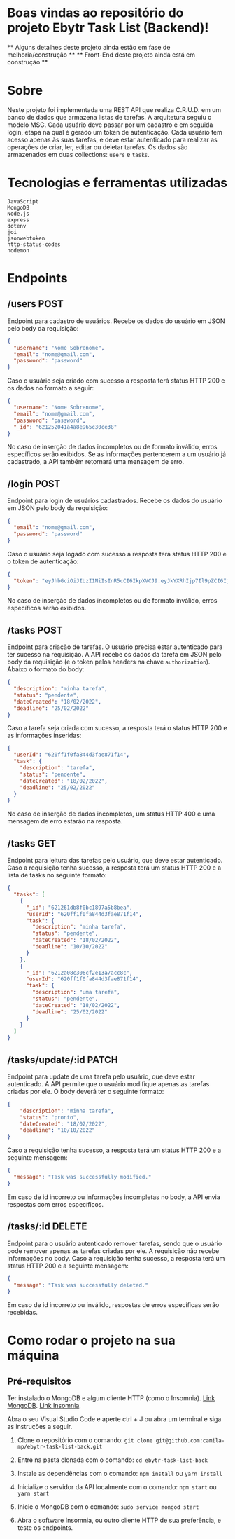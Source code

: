 # Boas vindas ao repositório do projeto Ebytr Task List (Backend)!

** Alguns detalhes deste projeto ainda estão em fase de melhoria/construção **
** Front-End deste projeto ainda está em construção **

# Sobre

Neste projeto foi implementada uma REST API que realiza C.R.U.D. em um banco de dados que armazena listas de tarefas. A arquitetura seguiu o modelo MSC. Cada usuário deve passar por um cadastro e em seguida login, etapa na qual é gerado um token de autenticação. Cada usuário tem acesso apenas às suas tarefas, e deve estar autenticado para realizar as operações de criar, ler, editar ou deletar tarefas. Os dados são armazenados em duas collections: `users` e `tasks`.

# Tecnologias e ferramentas utilizadas

`JavaScript`\
`MongoDB`\
`Node.js`\
`express`\
`dotenv`\
`joi`\
`jsonwebtoken`\
`http-status-codes`\
`nodemon`

# Endpoints

## /users POST

Endpoint para cadastro de usuários. Recebe os dados do usuário em JSON pelo body da requisição:

```json
{
  "username": "Nome Sobrenome",
  "email": "nome@gmail.com",
  "password": "password"
}
```

Caso o usuário seja criado com sucesso a resposta terá status HTTP 200 e os dados no formato a seguir:

```json
{
  "username": "Nome Sobrenome",
  "email": "nome@gmail.com",
  "password": "password",
  "_id": "621252041a4a8e965c30ce38"
}
```
No caso de inserção de dados incompletos ou de formato inválido, erros específicos serão exibidos. Se as informações pertencerem a um usuário já cadastrado, a API também retornará uma mensagem de erro.

## /login POST

Endpoint para login de usuários cadastrados. Recebe os dados do usuário em JSON pelo body da requisição:

```json
{
  "email": "nome@gmail.com",
  "password": "password"
}
```
Caso o usuário seja logado com sucesso a resposta terá status HTTP 200 e o token de autenticação:

```json
{
  "token": "eyJhbGciOiJIUzI1NiIsInR5cCI6IkpXVCJ9.eyJkYXRhIjp7Il9pZCI6IjYyMGZmMWYwZmE4NDRkM2ZhZTg3MWYxNCIsImVtYWlsIjoiY2FtaWxheEBnbWFpbC5jb20ifSwiaWF0IjoxNjQ1MzcwMzM1LCJleHAiOjE2NDU5NzUxMzV9.RXCBnnPyv30tTapOpsaYNaVXSnJla9vvnApd3QUhQ8g"
}
```
No caso de inserção de dados incompletos ou de formato inválido, erros específicos serão exibidos.

## /tasks POST

Endpoint para criação de tarefas. O usuário precisa estar autenticado para ter sucesso na requisição. A API recebe os dados da tarefa em JSON pelo body da requisição (e o token pelos headers na chave `authorization`). Abaixo o formato do body:

```json
{
  "description": "minha tarefa",
  "status": "pendente",
  "dateCreated": "18/02/2022",
  "deadline": "25/02/2022"
}
```

Caso a tarefa seja criada com sucesso, a resposta terá o status HTTP 200 e as informações inseridas:

```json
{
  "userId": "620ff1f0fa844d3fae871f14",
  "task": {
    "description": "tarefa",
    "status": "pendente",
    "dateCreated": "18/02/2022",
    "deadline": "25/02/2022"
  }
}
```
No caso de inserção de dados incompletos, um status HTTP 400 e uma mensagem de erro estarão na resposta.

## /tasks GET

Endpoint para leitura das tarefas pelo usuário, que deve estar autenticado. Caso a requisição tenha sucesso, a resposta terá um status HTTP 200 e a lista de tasks no seguinte formato:

```json
{
  "tasks": [
    {
      "_id": "621261db8f0bc1897a5b8bea",
      "userId": "620ff1f0fa844d3fae871f14",
      "task": {
        "description": "minha tarefa",
        "status": "pendente",
        "dateCreated": "18/02/2022",
        "deadline": "10/10/2022"
      }
    },
    {
      "_id": "6212a08c306cf2e13a7acc8c",
      "userId": "620ff1f0fa844d3fae871f14",
      "task": {
        "description": "uma tarefa",
        "status": "pendente",
        "dateCreated": "18/02/2022",
        "deadline": "25/02/2022"
      }
    }
  ]
}
```

## /tasks/update/:id PATCH

Endpoint para update de uma tarefa pelo usuário, que deve estar autenticado. A API permite que o usuário modifique apenas as tarefas criadas por ele. O body deverá ter o seguinte formato:

```json
{
	"description": "minha tarefa",
	"status": "pronto",
	"dateCreated": "18/02/2022",
	"deadline": "10/10/2022"
}
```

Caso a requisição tenha sucesso, a resposta terá um status HTTP 200 e a seguinte mensagem:

```json
{
  "message": "Task was successfully modified."
}
```
Em caso de id incorreto ou informações incompletas no body, a API envia respostas com erros específicos.

## /tasks/:id DELETE

Endpoint para o usuário autenticado remover tarefas, sendo que o usuário pode remover apenas as tarefas criadas por ele. A requisição não recebe informações no body. Caso a requisição tenha sucesso, a resposta terá um status HTTP 200 e a seguinte mensagem:

```json
{
  "message": "Task was successfully deleted."
}
```
Em caso de id incorreto ou inválido, respostas de erros específicas serão recebidas.

# Como rodar o projeto na sua máquina

## Pré-requisitos

Ter instalado o MongoDB e algum cliente HTTP (como o Insomnia).
<a href="https://docs.mongodb.com/manual/administration/install-community/">Link MongoDB</a>.
<a href="https://insomnia.rest/download">Link Insomnia</a>.

Abra o seu Visual Studio Code e aperte ctrl + J ou abra um terminal e siga as instruções a seguir.

1. Clone o repositório com o comando:
`git clone git@github.com:camila-mp/ebytr-task-list-back.git`

2. Entre na pasta clonada com o comando:
`cd ebytr-task-list-back`

3. Instale as dependências com o comando:
`npm install` ou `yarn install`

4. Inicialize o servidor da API localmente com o comando:
`npm start` ou `yarn start`

5. Inicie o MongoDB com o comando:
`sudo service mongod start`

6. Abra o software Insomnia, ou outro cliente HTTP de sua preferência, e teste os endpoints.

